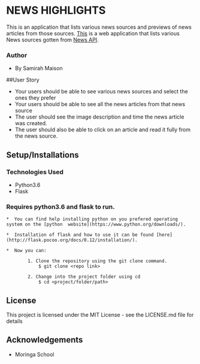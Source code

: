 # NEWS HIGHLIGHTS
This is an application that lists various news sources and previews of news articles from those sources.
[This](...) is a web application that lists various News sources gotten from [News API](https://newsapi.org).

### Author
  - By Samirah Maison

##User Story
* Your users should be able to see various news sources and select the ones they prefer
* Your users should be able to see all the news articles from that news source
* The user should see the image description and time the news article was created.
* The user should also be able to click on an article and read it fully from the news source.


## Setup/Installations
### Technologies Used
  *  Python3.6
  *  Flask
### Requires python3.6 and flask to run.
    *  You can find help installing python on you prefered operating system on the [python  website](https://www.python.org/downloads/).

    *  Installation of flask and how to use it can be found [here](http://flask.pocoo.org/docs/0.12/installation/).

    *  Now you can:

        	1. Clone the repository using the git clone command.
        		$ git clone <repo link>

        	2. Change into the project folder using cd
        		$ cd <project/folder/path>


## License
This project is licensed under the MIT License - see the LICENSE.md file for details

## Acknowledgements
* Moringa School
